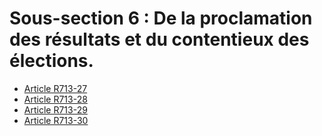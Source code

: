 # Sous-section 6 : De la proclamation des résultats et du contentieux des élections.

- [Article R713-27](article-r713-27.md)
- [Article R713-28](article-r713-28.md)
- [Article R713-29](article-r713-29.md)
- [Article R713-30](article-r713-30.md)
